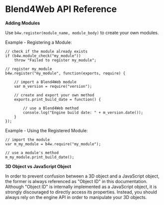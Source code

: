 Blend4Web API Reference
=======================

**Adding Modules**

Use `b4w.register(module_name, module_body)` to create your own modules.

Example - Registering a Module:

    // check if the module already exists
    if (b4w.module_check("my_module"))
        throw "Failed to register my_module";
    
    // register my_module
    b4w.register("my_module", function(exports, require) {
        
        // import a Blend4Web module
        var m_version = require("version");
        
        // create and export your own method
        exports.print_build_date = function() {

            // use a Blend4Web method
            console.log("Engine build date: " + m_version.date());
        }
    });
    

Example - Using the Registered Module:

    // import the module
    var m_my_module = b4w.require("my_module");
    
    // use a module's method
    m_my_module.print_build_date();


**3D Object vs JavaScript Object**

In order to prevent confusion between a 3D object and a JavaScript object,
the former is always referenced as "Object ID" in this documentation. 
Although "Object ID" is internally implemented as a JavaScript object, it is strongly
discouraged to directly access its properties. Instead, you should always rely on the
engine API in order to manipulate your 3D objects.


<!---

**Type System**

The engine API accepts only the types explicitly specified in the reference.
Cases with multiple allowed types are documented explicitly. A type of a variable
can be checked with the following code:

    VAR instanceof TYPE

e.g:

    obj instanceof Object -> true

Keep in mind, that an object may have several ancestors. In such cases the more
specific type takes precedence.

e.g:

    var vector = new Float32Array(3);

    vector instanceof Object;       // true
    vector instanceof Float32Array; // true, so the type of the vector is Float32Array


-->

